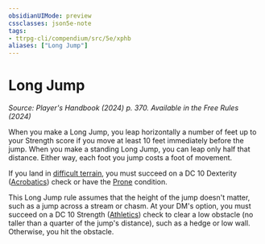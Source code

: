 ```yaml
---
obsidianUIMode: preview
cssclasses: json5e-note
tags:
- ttrpg-cli/compendium/src/5e/xphb
aliases: ["Long Jump"]
---
```

# Long Jump
*Source: Player's Handbook (2024) p. 370. Available in the Free Rules (2024)* 

When you make a Long Jump, you leap horizontally a number of feet up to your Strength score if you move at least 10 feet immediately before the jump. When you make a standing Long Jump, you can leap only half that distance. Either way, each foot you jump costs a foot of movement.

If you land in [difficult terrain](Misc%20Files/CLI/rules/variant-rules/difficult-terrain-xphb.md), you must succeed on a DC 10 Dexterity ([Acrobatics](Misc%20Files/CLI/rules/skills.md#Acrobatics)) check or have the [Prone](Misc%20Files/CLI/rules/conditions.md#Prone) condition.

This Long Jump rule assumes that the height of the jump doesn't matter, such as a jump across a stream or chasm. At your DM's option, you must succeed on a DC 10 Strength ([Athletics](Misc%20Files/CLI/rules/skills.md#Athletics)) check to clear a low obstacle (no taller than a quarter of the jump's distance), such as a hedge or low wall. Otherwise, you hit the obstacle.
